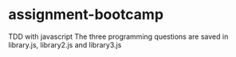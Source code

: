 # assignment-bootcamp
TDD with javascript
The three programming questions are saved in library.js, library2.js and library3.js
